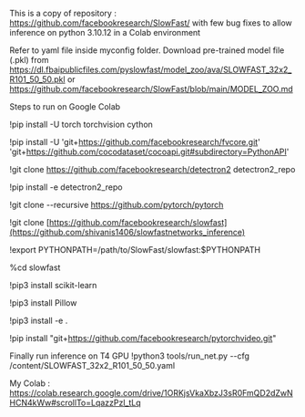 This is a copy of repository : https://github.com/facebookresearch/SlowFast/ with few bug fixes to allow inference on python 3.10.12 in a Colab environment

Refer to yaml file inside myconfig folder. Download pre-trained model file (.pkl) from https://dl.fbaipublicfiles.com/pyslowfast/model_zoo/ava/SLOWFAST_32x2_R101_50_50.pkl or https://github.com/facebookresearch/SlowFast/blob/main/MODEL_ZOO.md

Steps to run on Google Colab

!pip install -U torch torchvision cython

!pip install -U 'git+https://github.com/facebookresearch/fvcore.git' 'git+https://github.com/cocodataset/cocoapi.git#subdirectory=PythonAPI'

!git clone https://github.com/facebookresearch/detectron2 detectron2_repo

!pip install -e detectron2_repo

!git clone --recursive https://github.com/pytorch/pytorch

!git clone [https://github.com/facebookresearch/slowfast](https://github.com/shivanis1406/slowfastnetworks_inference)

!export PYTHONPATH=/path/to/SlowFast/slowfast:$PYTHONPATH

%cd slowfast

!pip3 install scikit-learn

!pip3 install Pillow

!pip3 install -e .

!pip install "git+https://github.com/facebookresearch/pytorchvideo.git"

Finally run inference on T4 GPU
!python3 tools/run_net.py --cfg /content/SLOWFAST_32x2_R101_50_50.yaml

My Colab : https://colab.research.google.com/drive/1ORKjsVkaXbzJ3sR0FmQD2dZwNHCN4kWw#scrollTo=LqazzPzl_tLq

